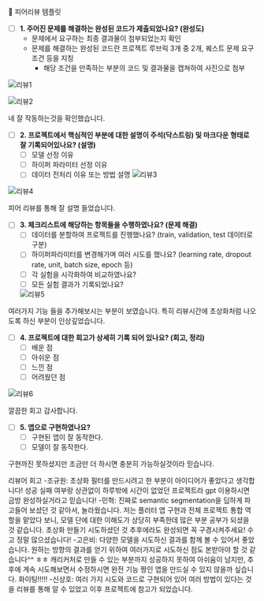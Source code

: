<aside>
🤔 피어리뷰 템플릿

- [ ]  **1. 주어진 문제를 해결하는 완성된 코드가 제출되었나요? (완성도)**
    - 문제에서 요구하는 최종 결과물이 첨부되었는지 확인
    - 문제를 해결하는 완성된 코드란 프로젝트 루브릭 3개 중 2개, 
    퀘스트 문제 요구조건 등을 지칭
        - 해당 조건을 만족하는 부분의 코드 및 결과물을 캡쳐하여 사진으로 첨부
        
![리뷰1](https://github.com/user-attachments/assets/de04bf53-f1f0-4f30-8c22-d84add59bb74)

![리뷰2](https://github.com/user-attachments/assets/becd9214-cab1-4296-b85f-f82a62e7668d)

네 잘 작동하는것을 확인했습니다.

- [ ]  **2. 프로젝트에서 핵심적인 부분에 대한 설명이 주석(닥스트링) 및 마크다운 형태로 잘 기록되어있나요? (설명)**
    - [ ]  모델 선정 이유
    - [ ]  하이퍼 파라미터 선정 이유
    - [ ]  데이터 전처리 이유 또는 방법 설명
![리뷰3](https://github.com/user-attachments/assets/6b9fff6d-2d98-47fa-bd27-0eb64e508357)

![리뷰4](https://github.com/user-attachments/assets/7481983f-247e-44d6-be72-aae7229aa265)

피어 리뷰를 통해 잘 설명 들었습니다.
  
- [ ]  **3. 체크리스트에 해당하는 항목들을 수행하였나요? (문제 해결)**
    - [ ]  데이터를 분할하여 프로젝트를 진행했나요? (train, validation, test 데이터로 구분)
    - [ ]  하이퍼파라미터를 변경해가며 여러 시도를 했나요? (learning rate, dropout rate, unit, batch size, epoch 등)
    - [ ]  각 실험을 시각화하여 비교하였나요?
    - [ ]  모든 실험 결과가 기록되었나요?
     
     ![리뷰5](https://github.com/user-attachments/assets/d8df194f-cfe7-48f2-94ac-9f82010153a4)

여러가지 기능 들을 추가해보시는 부분이 보였습니다. 특히 리뷰시간에 초상화처럼 나오도록 하신 부분이 인상깊었습니다.

- [ ]  **4. 프로젝트에 대한 회고가 상세히 기록 되어 있나요? (회고, 정리)**
    - [ ]  배운 점
    - [ ]  아쉬운 점
    - [ ]  느낀 점
    - [ ]  어려웠던 점

![리뷰6](https://github.com/user-attachments/assets/bae0fecd-d507-4926-bdc1-1768a7b8005c)

깔끔한 회고 감사합니다.

- [ ]  **5.  앱으로 구현하였나요?**
    - [ ]  구현된 앱이 잘 동작한다.
    - [ ]  모델이 잘 동작한다.

  구현까진 못하셨지만 조금만 더 하시면 충분히 가능하실것이라 믿습니다.



</aside>
리뷰어 회고
-조규원: 초상화 필터를 만드시려고 한 부분이 아이디어가 좋았다고 생각합니다! 
성공 실패 여부랑 상관없이 하루밖에 시간이 없었던 프로젝트라 gpt 이용하시면 금방 완성하실거라고 믿습니다!
-민혁: 진짜로 semantic segmentation을 딥하게 파고들어 보셨던 것 같아서, 놀라웠습니다. 저는 플러터 앱 구현과 전체 프로젝트 통합 역할을 맡았다 보니, 모델 단에 대한 이해도가 상당히 부족한데 많은 부분 공부가 되셨을 것 같습니다. 
초상화 만들기 시도하셨던 것 추후에라도 완성되면 꼭 구경시켜주세요! 수고 정말 많으셨습니다!
-고은비: 다양한 모델을 시도하신 결과를 함께 볼 수 있어서 좋았습니다. 원하는 방향의 결과를 얻기 위하여 여러가지로 시도하신 점도 본받아야 할 것 같습니다^^ ㅎㅎ
캐리커처로 만들 수 있는 부분까지 성공하지 못하여 아쉬움이 남지만, 추후에 계속 시도해보면서 수정하시면 완전 기능 짱인 앱을 만드실 수 있지 않을까 싶습니다. 화이팅!!!!!
-신상호: 여러 가지 시도와 코드로 구현되어 있어 여러 방법이 있다는 것을 리뷰를 통해 알 수 있었고 이후 프로젝트에 참고가 되었습니다.

